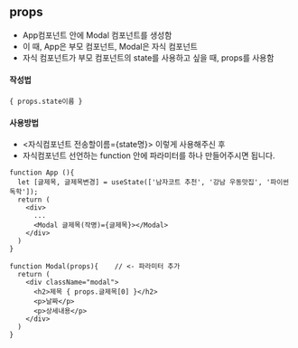 ## props
- App컴포넌트 안에 Modal 컴포넌트를 생성함
- 이 때, App은 부모 컴포넌트, Modal은 자식 컴포넌트
- 자식 컴포넌트가 부모 컴포넌트의 state를 사용하고 싶을 때, props를 사용함

#### 작성법
```
{ props.state이름 }
```

#### 사용방법
- <자식컴포넌트 전송할이름={state명}> 이렇게 사용해주신 후
- 자식컴포넌트 선언하는 function 안에 파라미터를 하나 만들어주시면 됩니다. 

```
function App (){
  let [글제목, 글제목변경] = useState(['남자코트 추천', '강남 우동맛집', '파이썬독학']);
  return (
    <div>
      ...
      <Modal 글제목(작명)={글제목}></Modal>
    </div>
  )
}

function Modal(props){    // <- 파라미터 추가
  return (
    <div className="modal">
      <h2>제목 { props.글제목[0] }</h2>
      <p>날짜</p>
      <p>상세내용</p>
    </div>
  )
}
```
